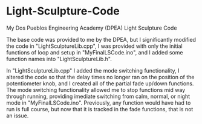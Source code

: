 # Light-Sculpture-Code
My Dos Pueblos Engineering Academy (DPEA) Light Sculpture Code

The base code was provided to me by the DPEA, but I significantly modified the code in "LightSculptureLib.cpp", I was provided with only the initial functions of loop and setup in "MyFinalLSCode.ino", and I added some function names into "LightSculptureLib.h".

In "LightSculptureLib.cpp" I added the mode switching functionality, I altered the code so that the delay times no longer ran on the position of the potentiometer knob, and I created all of the partial fade up/down functions. The mode switching functionality allowed me to stop functions mid way through running, providing imediate switching from calm, normal, or night mode in "MyFinalLSCode.ino". Previously, any function would have had to run is full course, but now that it is tracked in the fade functions, that is not an issue.
